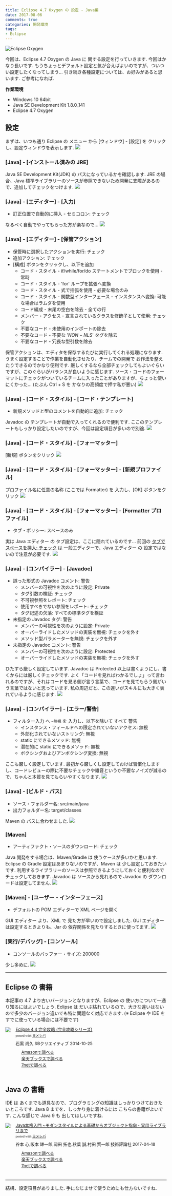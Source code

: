 ```yaml
---
title: Eclipse 4.7 Oxygen の 設定 - Java編
date: 2017-08-06
comments: true
categories: 開発環境
tags:
- Eclipse
---
```


![](/assets/eclipse/4.7-oxygen.png "Eclipse Oxygen")

今回は、Eclipse 4.7 Oxygen の Java に 関する設定を行っていきます. 今回はかなり長いです. もうちょっとデフォルト設定と気が合えばよいのですが、ついつい設定したくなってしまう...
引き続き各種設定については、お好みがあると思います. ご参考になれば.


**作業環境**
- Windows 10 64bit
- Java SE Development Kit 1.8.0_141
- Eclipse 4.7 Oxygen


## 設定
まずは、いつも通り Eclipse の メニュー から [ウィンドウ] - [設定] を クリックし、設定ウィンドウを表示します.
![](/assets/eclipse/4.7-oxygen-config/001.png)


### [Java] - [インストール済みの JRE]
Java SE Development Kit(JDK) の パスになっているかを確認します.
JRE の場合、Java 標準ライブラリーのソースが参照できないため開発に支障があるので、追加してチェックをつけます.
![](/assets/eclipse/4.7-oxygen-config/201.png)


### [Java] - [エディター] - [入力]
- 訂正位置で自動的に挿入 - セミコロン: チェック

なるべく自動でやってもらった方が楽なので...
![](/assets/eclipse/4.7-oxygen-config/202.png)


### [Java] - [エディター] - [保管アクション]
- 保管時に選択したアクションを実行: チェック
- 追加アクション: チェック
- [構成] ボタンをクリックし、以下を追加
  - コード・スタイル - if/while/for/do ステートメントでブロックを使用 - 常時
  - コード・スタイル - 'for' ループを拡張へ変換
  - コード・スタイル - 式で括弧を使用 - 必要な場合のみ
  - コード・スタイル - 関数型インターフェース・インスタンスへ変換: 可能な場合はラムダを使用
  - コード編成 - 末尾の空白を除去 - 全ての行
  - メンバー・アクセス - 宣言されているクラスを修飾子として使用: チェック
  - 不要なコード - 未使用のインポートの除去
  - 不要なコード - 不要な '$NON-NLS$' タグを除去
  - 不要なコード - 冗長な型引数を除去

保管アクションは、エディタを保存するたびに実行してくれる処理になります. うまく設定することで作業を自動化させたり、チームでの開発で お作法を整えたりできるのでかなり便利です. 厳しくするなら全部チェックしてもよいぐらいですが、このぐらいがバランスが良いように感じます.
ソース・コードのフォーマットにチェックがついているチームに入ったことがありますが、ちょっと使いにくかった... (たぶん Ctrl + S を かなりの高頻度で押す私が悪い)
![](/assets/eclipse/4.7-oxygen-config/203.png)


### [Java] - [コード・スタイル] - [コード・テンプレート]
- 新規メソッドと型のコメントを自動的に追加: チェック

Javadoc の テンプレートが自動で入ってくれるので便利です. ここのテンプレートもしっかり設定したいのですが、今回は設定項目が多いので別途.
![](/assets/eclipse/4.7-oxygen-config/204.png)


### [Java] - [コード・スタイル] - [フォーマッター]
[新規] ボタンをクリック
![](/assets/eclipse/4.7-oxygen-config/205.png)


### [Java] - [コード・スタイル] - [フォーマッター] - [新規プロファイル]
プロファイル名に任意の名称 (ここでは Formatter) を 入力し、[OK] ボタンをクリック
![](/assets/eclipse/4.7-oxygen-config/206.png)


### [Java] - [コード・スタイル] - [フォーマッター] - [Formatter プロファイル]
- タブ・ポリシー: スペースのみ

実は Java エディター の タブ設定は、ここに隠れているのです... 前回の [タブでスペースを挿入: チェック](/2017/08/03/Eclipse-4.7-Oxygenの設定-一般編/#一般-エディター-テキスト・エディター) は 一般エディターで、Java エディター の 設定ではないので注意が必要です.
![](/assets/eclipse/4.7-oxygen-config/207.png)


### [Java] - [コンパイラー] - [Javadoc]
- 誤った形式の Javadoc コメント: 警告
  - メンバーの可視性を次のように設定: Private
  - タグ引数の検証: チェック
  - 不可視参照をレポート: チェック
  - 使用すべきでない参照をレポート: チェック
  - タグ記述の欠落: すべての標準タグを検証
- 未指定の Javadoc タグ: 警告
  - メンバーの可視性を次のように設定: Private
  - オーバーライドしたメソッドの実装を無視: チェックを外す
  - メソッド型パラメーターを無視: チェックを外す
- 未指定の Javadoc コメント: 警告
  - メンバーの可視性を次のように設定: Protected
  - オーバーライドしたメソッドの実装を無視: チェックを外す

ひたすら厳しく設定しています. Javadoc は Protected 以上は書くようにし、書くからには厳しくチェックです.
よく「コードを見ればわかるでしょ」って言われるのですが、それはコードを見る側が言う言葉で、コードを見てもらう側がいう言葉ではないと思っています. 私の周辺だと、この違いがスキルにも大きく表れているように感じます.
![](/assets/eclipse/4.7-oxygen-config/208.png)


### [Java] - [コンパイラー] - [エラー/警告]
- フィルター入力 へ `~無視` を 入力し、以下を除いて すべて 警告
  - インスタンス・フィールドへの限定されていないアクセス: 無視
  - 外部化されていないストリング: 無視
  - static にできるメソッド: 無視
  - 潜在的に static にできるメソッド: 無視
  - ボクシングおよびアンボクシング変換: 無視

ここも厳しく設定しています. 最初から厳しくし設定しておけば習慣化しますし、コードレビューの際に不要なチェックや雑音というか不要なノイズが減るので、ちゃんと本質を見てもらいやすくなります.
![](/assets/eclipse/4.7-oxygen-config/209.png)


### [Java] - [ビルド・パス]
- ソース・フォルダー名: src/main/java
- 出力フォルダー名: target/classes

Maven の パスに合わせました.
![](/assets/eclipse/4.7-oxygen-config/210.png)


### [Maven]
- アーティファクト・ソースのダウンロード: チェック

Java 開発をする場合は、Maven/Gradle は 使うケースが多いかと思います. Eclipse の Gradle 設定はあまりないのですが、Maven は 少し設定しておきたいです.
利用するライブラリーのソースは参照できるようにしておくと便利なのでチェックしておきます. Javadoc は ソースから見れるので Javadoc の ダウンロードは設定してません.
![](/assets/eclipse/4.7-oxygen-config/211.png)


### [Maven] - [ユーザー・インターフェース]
- デフォルトの POM エディターで XML ページを開く

GUI エディター より、XML で 見た方が早いので設定しました. GUI エディターは設定するときよりも、Jar の 依存関係を見たりするときに使ってます.
![](/assets/eclipse/4.7-oxygen-config/212.png)


### [実行/デバッグ] - [コンソール]
- コンソールのバッファー・サイズ: 200000

少し多めに.
![](/assets/eclipse/4.7-oxygen-config/213.png)



- - - -
## Eclipse の 書籍
本記事の 4.7 より古いバージョンとなりますが、Eclipse の 使い方について一通り知るにはよいでしょう. Eclipse は だいぶ枯れているので、大きな違いはないので多少のバージョン違いでも特に問題なく対応できます. (※ Eclipse や IDE を すでに使っている場合には不要です)
<div class="booklink-box" style="text-align:left;padding-bottom:20px;font-size:small;/zoom: 1;overflow: hidden;"><div class="booklink-image" style="float:left;margin:0 15px 10px 0;"><a href="//af.moshimo.com/af/c/click?a_id=860699&p_id=170&pc_id=185&pl_id=4062&s_v=b5Rz2P0601xu&url=http%3A%2F%2Fwww.amazon.co.jp%2Fexec%2Fobidos%2FASIN%2F4797380950" target="_blank" ><img src="https://images-fe.ssl-images-amazon.com/images/I/61UJFDCJZyL._SL160_.jpg" style="border: none;" /></a><img src="//i.moshimo.com/af/i/impression?a_id=860699&p_id=170&pc_id=185&pl_id=4062" width="1" height="1" style="border:none;"></div><div class="booklink-info" style="line-height:120%;/zoom: 1;overflow: hidden;"><div class="booklink-name" style="margin-bottom:10px;line-height:120%"><a href="//af.moshimo.com/af/c/click?a_id=860699&p_id=170&pc_id=185&pl_id=4062&s_v=b5Rz2P0601xu&url=http%3A%2F%2Fwww.amazon.co.jp%2Fexec%2Fobidos%2FASIN%2F4797380950" target="_blank" >Eclipse 4.4 完全攻略 (完全攻略シリーズ)</a><img src="//i.moshimo.com/af/i/impression?a_id=860699&p_id=170&pc_id=185&pl_id=4062" width="1" height="1" style="border:none;"><div class="booklink-powered-date" style="font-size:8pt;margin-top:5px;font-family:verdana;line-height:120%">posted with <a href="https://yomereba.com" rel="nofollow" target="_blank">ヨメレバ</a></div></div><div class="booklink-detail" style="margin-bottom:5px;">石黒 尚久 SBクリエイティブ 2014-10-25    </div><div class="booklink-link2" style="margin-top:10px;"><div class="shoplinkamazon" style="margin-right:5px;background: url('//img.yomereba.com/yl.gif') 0 0 no-repeat;padding: 2px 0 2px 18px;white-space: nowrap;"><a href="//af.moshimo.com/af/c/click?a_id=860699&p_id=170&pc_id=185&pl_id=4062&s_v=b5Rz2P0601xu&url=http%3A%2F%2Fwww.amazon.co.jp%2Fexec%2Fobidos%2FASIN%2F4797380950" target="_blank" >Amazonで調べる</a><img src="//i.moshimo.com/af/i/impression?a_id=860699&p_id=170&pc_id=185&pl_id=4062" width="1" height="1" style="border:none;"></div><div class="shoplinkrakuten" style="margin-right:5px;background: url('//img.yomereba.com/yl.gif') 0 -50px no-repeat;padding: 2px 0 2px 18px;white-space: nowrap;"><a href="//af.moshimo.com/af/c/click?a_id=862013&p_id=56&pc_id=56&pl_id=637&s_v=b5Rz2P0601xu&url=http%3A%2F%2Fbooks.rakuten.co.jp%2Frb%2F12960645%2F" target="_blank" >楽天ブックスで調べる</a><img src="//i.moshimo.com/af/i/impression?a_id=862013&p_id=56&pc_id=56&pl_id=637" width="1" height="1" style="border:none;"></div>          <div class="shoplinkseven" style="margin-right:5px;background: url('//img.yomereba.com/yl.gif') 0 -100px no-repeat;padding: 2px 0 2px 18px;white-space: nowrap;"><a href="//af.moshimo.com/af/c/click?a_id=860693&p_id=932&pc_id=1188&pl_id=12456&s_v=b5Rz2P0601xu&url=http%3A%2F%2F7net.omni7.jp%2Fsearch%2F%3FsearchKeywordFlg%3D1%26keyword%3D4-79-738095-8%2520%257C%25204-797-38095-8%2520%257C%25204-7973-8095-8%2520%257C%25204-79738-095-8%2520%257C%25204-797380-95-8%2520%257C%25204-7973809-5-8" target="_blank" >7netで調べる<img src="//i.moshimo.com/af/i/impression?a_id=860693&p_id=932&pc_id=1188&pl_id=12456" width="1" height="1" style="border:none;"></a></div>                          </div></div><div class="booklink-footer" style="clear: left"></div></div>

## Java の 書籍
IDE は あくまでも道具なので、プログラミングの知識はしっかりつけておきたいところです.
Java 8 までを、しっかり身に着けるには こちらの書籍がよいです. こんな感じで Java 9 も 出してほしいですね.
<div class="booklink-box" style="text-align:left;padding-bottom:20px;font-size:small;/zoom: 1;overflow: hidden;"><div class="booklink-image" style="float:left;margin:0 15px 10px 0;"><a href="//af.moshimo.com/af/c/click?a_id=860699&p_id=170&pc_id=185&pl_id=4062&s_v=b5Rz2P0601xu&url=http%3A%2F%2Fwww.amazon.co.jp%2Fexec%2Fobidos%2FASIN%2F477418909X" target="_blank" ><img src="https://images-fe.ssl-images-amazon.com/images/I/51741IwOl5L._SL160_.jpg" style="border: none;" /></a><img src="//i.moshimo.com/af/i/impression?a_id=860699&p_id=170&pc_id=185&pl_id=4062" width="1" height="1" style="border:none;"></div><div class="booklink-info" style="line-height:120%;/zoom: 1;overflow: hidden;"><div class="booklink-name" style="margin-bottom:10px;line-height:120%"><a href="//af.moshimo.com/af/c/click?a_id=860699&p_id=170&pc_id=185&pl_id=4062&s_v=b5Rz2P0601xu&url=http%3A%2F%2Fwww.amazon.co.jp%2Fexec%2Fobidos%2FASIN%2F477418909X" target="_blank" >Java本格入門 ~モダンスタイルによる基礎からオブジェクト指向・実用ライブラリまで</a><img src="//i.moshimo.com/af/i/impression?a_id=860699&p_id=170&pc_id=185&pl_id=4062" width="1" height="1" style="border:none;"><div class="booklink-powered-date" style="font-size:8pt;margin-top:5px;font-family:verdana;line-height:120%">posted with <a href="https://yomereba.com" rel="nofollow" target="_blank">ヨメレバ</a></div></div><div class="booklink-detail" style="margin-bottom:5px;">谷本 心,阪本 雄一郎,岡田 拓也,秋葉 誠,村田 賢一郎 技術評論社 2017-04-18    </div><div class="booklink-link2" style="margin-top:10px;"><div class="shoplinkamazon" style="margin-right:5px;background: url('//img.yomereba.com/yl.gif') 0 0 no-repeat;padding: 2px 0 2px 18px;white-space: nowrap;"><a href="//af.moshimo.com/af/c/click?a_id=860699&p_id=170&pc_id=185&pl_id=4062&s_v=b5Rz2P0601xu&url=http%3A%2F%2Fwww.amazon.co.jp%2Fexec%2Fobidos%2FASIN%2F477418909X" target="_blank" >Amazonで調べる</a><img src="//i.moshimo.com/af/i/impression?a_id=860699&p_id=170&pc_id=185&pl_id=4062" width="1" height="1" style="border:none;"></div><div class="shoplinkrakuten" style="margin-right:5px;background: url('//img.yomereba.com/yl.gif') 0 -50px no-repeat;padding: 2px 0 2px 18px;white-space: nowrap;"><a href="//af.moshimo.com/af/c/click?a_id=862013&p_id=56&pc_id=56&pl_id=637&s_v=b5Rz2P0601xu&url=http%3A%2F%2Fbooks.rakuten.co.jp%2Frb%2F14782914%2F" target="_blank" >楽天ブックスで調べる</a><img src="//i.moshimo.com/af/i/impression?a_id=862013&p_id=56&pc_id=56&pl_id=637" width="1" height="1" style="border:none;"></div>           <div class="shoplinkseven" style="margin-right:5px;background: url('//img.yomereba.com/yl.gif') 0 -100px no-repeat;padding: 2px 0 2px 18px;white-space: nowrap;"><a href="//af.moshimo.com/af/c/click?a_id=860693&p_id=932&pc_id=1188&pl_id=12456&s_v=b5Rz2P0601xu&url=http%3A%2F%2F7net.omni7.jp%2Fsearch%2F%3FsearchKeywordFlg%3D1%26keyword%3D4-77-418909-3%2520%257C%25204-774-18909-3%2520%257C%25204-7741-8909-3%2520%257C%25204-77418-909-3%2520%257C%25204-774189-09-3%2520%257C%25204-7741890-9-3" target="_blank" >7netで調べる<img src="//i.moshimo.com/af/i/impression?a_id=860693&p_id=932&pc_id=1188&pl_id=12456" width="1" height="1" style="border:none;"></a></div>                          </div></div><div class="booklink-footer" style="clear: left"></div></div>



- - - -
結構、設定項目がありました. 手になじませて使うためにも仕方ないですね.
